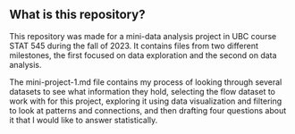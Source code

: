 ## What is this repository?
This repository was made for a mini-data analysis project in UBC course STAT 545 during the fall of 2023. It contains files from two different milestones, the first focused on data exploration and the second on data analysis. 

The mini-project-1.md file contains my process of looking through several datasets to see what information they hold, selecting the flow dataset to work with for this project, exploring it using data visualization and filtering to look at patterns and connections, and then drafting four questions about it that I would like to answer statistically. 
